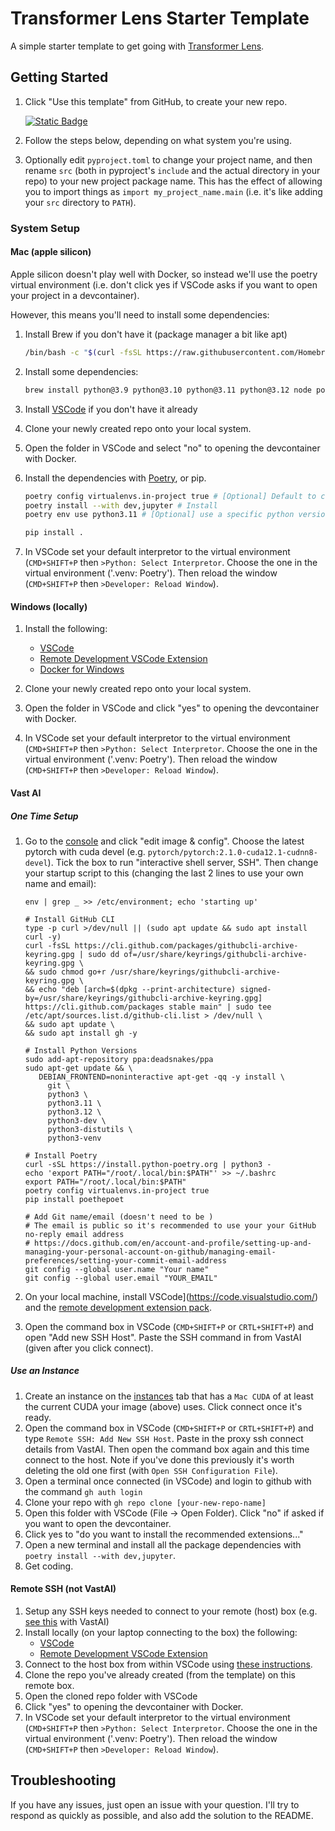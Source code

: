 # Transformer Lens Starter Template

A simple starter template to get going with [Transformer
Lens](https://github.com/neelnanda-io/TransformerLens).

## Getting Started

1. Click "Use this template" from GitHub, to create your new repo.

   [![Static
   Badge](https://img.shields.io/badge/Use%20the%20template-rgb(31%2C%20136%2C%2061)?style=for-the-badge&logo=github)
   ](https://github.com/new?template_name=transformer-lens-starter-template&template_owner=alan-cooney)

2. Follow the steps below, depending on what system you're using.
3. Optionally edit `pyproject.toml` to change your project name, and then rename `src` (both in
   pyproject's `include` and the actual directory in your repo) to your new project package name.
   This has the effect of allowing you to import things as `import my_project_name.main` (i.e. it's
   like adding your `src` directory to `PATH`).

### System Setup

#### Mac (apple silicon)

Apple silicon doesn't play well with Docker, so instead we'll use the poetry virtual environment
(i.e. don't click yes if VSCode asks if you want to open your project in a devcontainer).

However, this means you'll need to install some dependencies:

1. Install Brew if you don't have it (package manager a bit like apt)

    ```bash
    /bin/bash -c "$(curl -fsSL https://raw.githubusercontent.com/Homebrew/install/HEAD/install.sh)"
    ```

2. Install some dependencies:

   ```bash
   brew install python@3.9 python@3.10 python@3.11 python@3.12 node poetry pip virtualenv
   ```

3. Install [VSCode](https://code.visualstudio.com/) if you don't have it already
4. Clone your newly created repo onto your local system.
5. Open the folder in VSCode and select "no" to opening the devcontainer with Docker.
6. Install the dependencies with [Poetry](https://github.com/python-poetry/poetry), or pip.

   ```bash
   poetry config virtualenvs.in-project true # [Optional] Default to creating .venv in project dir
   poetry install --with dev,jupyter # Install
   poetry env use python3.11 # [Optional] use a specific python version
   ```

   ```bash
   pip install .
   ```

7. In VSCode set your default interpretor to the virtual environment (`CMD+SHIFT+P` then `>Python:
   Select Interpretor`. Choose the one in the virtual environment ('.venv: Poetry'). Then reload the
   window (`CMD+SHIFT+P` then `>Developer: Reload Window`).

#### Windows (locally)

1. Install the following:

   - [VSCode](https://code.visualstudio.com/)
   - [Remote Development VSCode
     Extension](https://marketplace.visualstudio.com/items?itemName=ms-vscode-remote.vscode-remote-extensionpack)
   - [Docker for Windows](https://docs.docker.com/desktop/install/windows-install/)

2. Clone your newly created repo onto your local system.
3. Open the folder in VSCode and click "yes" to opening the devcontainer with Docker.
4. In VSCode set your default interpretor to the virtual environment (`CMD+SHIFT+P` then `>Python:
   Select Interpretor`. Choose the one in the virtual environment ('.venv: Poetry'). Then reload the
   window (`CMD+SHIFT+P` then `>Developer: Reload Window`).

#### Vast AI

##### One Time Setup

1. Go to the [console](https://cloud.vast.ai/) and click "edit image & config". Choose the latest
   pytorch with cuda devel (e.g. `pytorch/pytorch:2.1.0-cuda12.1-cudnn8-devel`). Tick the box to run
   "interactive shell server, SSH". Then change your startup script to this (changing the last 2
   lines to use your own name and email):

   ```script
   env | grep _ >> /etc/environment; echo 'starting up'

   # Install GitHub CLI
   type -p curl >/dev/null || (sudo apt update && sudo apt install curl -y)
   curl -fsSL https://cli.github.com/packages/githubcli-archive-keyring.gpg | sudo dd of=/usr/share/keyrings/githubcli-archive-keyring.gpg \
   && sudo chmod go+r /usr/share/keyrings/githubcli-archive-keyring.gpg \
   && echo "deb [arch=$(dpkg --print-architecture) signed-by=/usr/share/keyrings/githubcli-archive-keyring.gpg] https://cli.github.com/packages stable main" | sudo tee /etc/apt/sources.list.d/github-cli.list > /dev/null \
   && sudo apt update \
   && sudo apt install gh -y

   # Install Python Versions
   sudo add-apt-repository ppa:deadsnakes/ppa
   sudo apt-get update && \
      DEBIAN_FRONTEND=noninteractive apt-get -qq -y install \
        git \
        python3 \
        python3.11 \
        python3.12 \
        python3-dev \
        python3-distutils \
        python3-venv
   
   # Install Poetry
   curl -sSL https://install.python-poetry.org | python3 -
   echo 'export PATH="/root/.local/bin:$PATH"' >> ~/.bashrc
   export PATH="/root/.local/bin:$PATH"
   poetry config virtualenvs.in-project true
   pip install poethepoet

   # Add Git name/email (doesn't need to be )
   # The email is public so it's recommended to use your your GitHub no-reply email address
   # https://docs.github.com/en/account-and-profile/setting-up-and-managing-your-personal-account-on-github/managing-email-preferences/setting-your-commit-email-address
   git config --global user.name "Your name"
   git config --global user.email "YOUR_EMAIL"
   ```

2. On your local machine, install VSCode](https://code.visualstudio.com/) and the [remote development extension pack](https://marketplace.visualstudio.com/items?itemName=ms-vscode-remote.vscode-remote-extensionpack).
3. Open the command box in VSCode (`CMD+SHIFT+P` or `CRTL+SHIFT+P`) and open "Add new SSH Host".
   Paste the SSH command in from VastAI (given after you click connect).

##### Use an Instance

1. Create an instance on the [instances](https://cloud.vast.ai/instances/) tab that has a `Mac CUDA` of
   at least the current CUDA your image (above) uses.  Click connect once it's ready.
2. Open the command box in VSCode (`CMD+SHIFT+P` or `CRTL+SHIFT+P`) and type `Remote SSH: Add New
   SSH Host`. Paste in the proxy ssh connect details from VastAI. Then open the command box again
   and this time connect to the host. Note if you've done this previously it's worth deleting the
   old one first (with `Open SSH Configuration File`).
3. Open a terminal once connected (in VSCode) and login to github with the command `gh auth login`
4. Clone your repo with `gh repo clone [your-new-repo-name]`
5. Open this folder with VSCode (File -> Open Folder). Click "no" if asked if you want to open the devcontainer.
6. Click yes to "do you want to install the recommended extensions..."
7. Open a new terminal and install all the package dependencies with `poetry install --with dev,jupyter`.
8. Get coding.

#### Remote SSH (not VastAI)

1. Setup any SSH keys needed to connect to your remote (host) box (e.g. [see
   this](https://vast.ai/faq#SSH) with VastAI)
2. Install locally (on your laptop connecting to the box) the following:
   - [VSCode](https://code.visualstudio.com/)
   - [Remote Development VSCode
     Extension](https://marketplace.visualstudio.com/items?itemName=ms-vscode-remote.vscode-remote-extensionpack)
3. Connect to the host box from within VSCode using [these
   instructions](https://code.visualstudio.com/docs/remote/ssh-tutorial#_connect-using-ssh).
4. Clone the repo you've already created (from the template) on this remote box.
5. Open the cloned repo folder with VSCode
6. Click "yes" to opening the devcontainer with Docker.
7. In VSCode set your default interpretor to the virtual environment (`CMD+SHIFT+P` then `>Python:
   Select Interpretor`. Choose the one in the virtual environment ('.venv: Poetry'). Then reload the
   window (`CMD+SHIFT+P` then `>Developer: Reload Window`).

## Troubleshooting

If you have any issues, just open an issue with your question. I'll try to respond as quickly as
possible, and also add the solution to the README.
